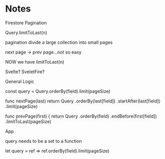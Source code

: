 # Notes

Firestore Pagination

Query.limitToLast(n)

pagination
divide a large collection into small pages

next page ->
prev page...not so easy

NOW we have limitToLast(n)

Svelte? SveletFire?

General Logic

const query = Query.orderBy(field).limit(pageSize)

func nextPage(last)
return
Query
.orderBy(last[field])
.startAfter(last[field])
.limit(pageSize)

func prevPage(first) {
return
Query
.orderBy(field)
.endBefore(first[field])
.limitToLast(pageSize)

App

query needs to be a set to a function

let query = ref => ref.orderBy(field).limit(pageSize)
